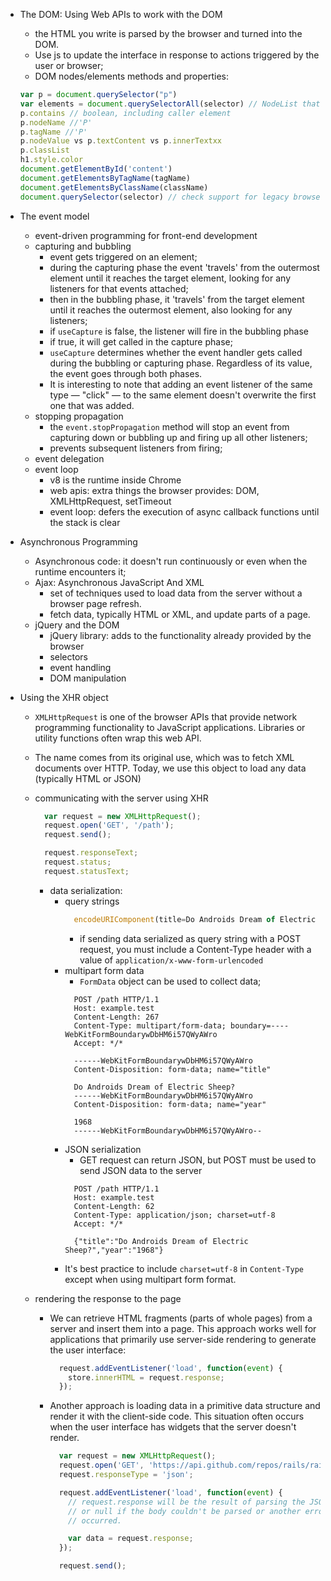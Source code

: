 - The DOM: Using Web APIs to work with the DOM
  - the HTML you write is parsed by the browser and turned into the DOM.
  - Use js to update the interface in response to actions triggered by the user or browser;
  - DOM nodes/elements methods and properties:
  ```js
  var p = document.querySelector("p")
  var elements = document.querySelectorAll(selector) // NodeList that we can converto to array
  p.contains // boolean, including caller element
  p.nodeName //'P'
  p.tagName //'P'
  p.nodeValue vs p.textContent vs p.innerTextxx
  p.classList
  h1.style.color
  document.getElementById('content')
  document.getElementsByTagName(tagName)
  document.getElementsByClassName(className)
  document.querySelector(selector) // check support for legacy browsers
  ```

- The event model
  - event-driven programming for front-end development
  - capturing and bubbling
    - event gets triggered on an element;
    - during the capturing phase the event 'travels' from the outermost element until it reaches the target element, looking for any listeners for that events attached;
    -  then in the bubbling phase, it 'travels' from the target element until it reaches the outermost element, also looking for any listeners;
    - if `useCapture` is false, the listener will fire in the bubbling phase
    - if true, it will get called in the capture phase;
    - `useCapture` determines whether the event handler gets called during the bubbling or capturing phase. Regardless of its value, the event goes through both phases.
    - It is interesting to note that adding an event listener of the same type — "click" — to the same element doesn't overwrite the first one that was added.
  - stopping propagation
    - the `event.stopPropagation` method will stop an event from capturing down or bubbling up and firing up all other listeners;
    - prevents subsequent listeners from firing;
  - event delegation
  - event loop
    - v8 is the runtime inside Chrome
    - web apis: extra things the browser provides: DOM, XMLHttpRequest, setTimeout
    - event loop: defers the execution of async callback functions until the stack is clear

- Asynchronous Programming
  - Asynchronous code: it doesn't run continuously or even when the runtime encounters it;
  - Ajax: Asynchronous JavaScript And XML
    - set of techniques used to load data from the server without a browser page refresh.
    - fetch data, typically HTML or XML, and update parts of a page.
  - jQuery and the DOM
    - jQuery library: adds to the functionality already provided by the browser
    - selectors
    - event handling
    - DOM manipulation

- Using the XHR object
  - `XMLHttpRequest` is one of the browser APIs that provide network programming functionality to JavaScript applications. Libraries or utility functions often wrap this web API.
  - The name comes from its original use, which was to fetch XML documents over HTTP. Today, we use this object to load any data (typically HTML or JSON)
  - communicating with the server using XHR
    ```js
      var request = new XMLHttpRequest();
      request.open('GET', '/path');
      request.send();

      request.responseText;
      request.status;
      request.statusText;
    ```

    - data serialization:
      - query strings
        ```js
          encodeURIComponent(title=Do Androids Dream of Electric Sheep?&year=1968;) //title=Do%20Androids%20Dream%20of%20Electric%20Sheep%3F&year=1968
        ```
        - if sending data serialized as query string with a POST request, you must include a Content-Type header with a value of `application/x-www-form-urlencoded`
      - multipart form data
        - `FormData` object can be used to collect data;
        ```
          POST /path HTTP/1.1
          Host: example.test
          Content-Length: 267
          Content-Type: multipart/form-data; boundary=----WebKitFormBoundarywDbHM6i57QWyAWro
          Accept: */*

          ------WebKitFormBoundarywDbHM6i57QWyAWro
          Content-Disposition: form-data; name="title"

          Do Androids Dream of Electric Sheep?
          ------WebKitFormBoundarywDbHM6i57QWyAWro
          Content-Disposition: form-data; name="year"

          1968
          ------WebKitFormBoundarywDbHM6i57QWyAWro--
        ```
      - JSON serialization
        - GET request can return JSON, but POST must be used to send JSON data to the server
        ```
          POST /path HTTP/1.1
          Host: example.test
          Content-Length: 62
          Content-Type: application/json; charset=utf-8
          Accept: */*

          {"title":"Do Androids Dream of Electric Sheep?","year":"1968"}
      - It's best practice to include `charset=utf-8` in `Content-Type` except when using multipart form format.

  - rendering the response to the page
    - We can retrieve HTML fragments (parts of whole pages) from a server and insert them into a page. This approach works well for applications that primarily use server-side rendering to generate the user interface:
      ```js
        request.addEventListener('load', function(event) {
          store.innerHTML = request.response;
        });
      ```
    - Another approach is loading data in a primitive data structure and render it with the client-side code. This situation often occurs when the user interface has widgets that the server doesn't render.
      ```js
        var request = new XMLHttpRequest();
        request.open('GET', 'https://api.github.com/repos/rails/rails');
        request.responseType = 'json';

        request.addEventListener('load', function(event) {
          // request.response will be the result of parsing the JSON response body
          // or null if the body couldn't be parsed or another error
          // occurred.

          var data = request.response;
        });

        request.send();
      ```
